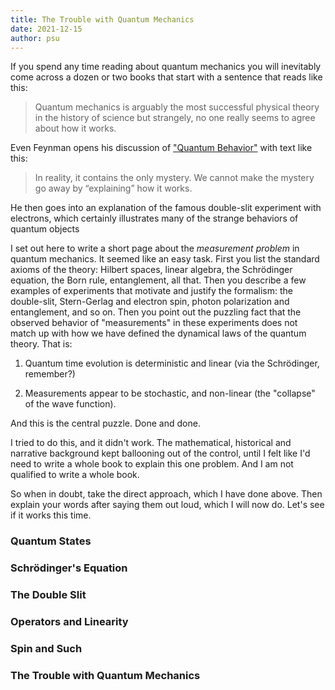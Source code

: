 ```yaml
---
title: The Trouble with Quantum Mechanics
date: 2021-12-15
author: psu
---
```


If you spend any time reading about quantum mechanics you will inevitably come across a
dozen or two books that start with a sentence that reads like this:

> Quantum mechanics is arguably the most successful physical theory in the history of
science but strangely, no one really seems to agree about how it works.

Even Feynman opens his discussion of ["Quantum
Behavior"](https://www.feynmanlectures.caltech.edu/III_01.html) with text like this:

> In reality, it contains the only mystery. We cannot make the mystery go away by
> “explaining” how it works.

He then goes into an explanation of the famous double-slit experiment with electrons,
which certainly illustrates many of the strange behaviors of quantum objects

I set out here to write a short page about the *measurement problem* in quantum mechanics.
It seemed like an easy task. First you list the standard axioms of the theory: Hilbert
spaces, linear algebra, the Schrödinger equation, the Born rule, entanglement, all that.
Then you describe a few examples of experiments that motivate and justify the formalism:
the double-slit, Stern-Gerlag and electron spin, photon polarization and entanglement, and
so on. Then you point out the puzzling fact that the observed behavior of "measurements"
in these experiments does not match up with how we have defined the dynamical laws of the
quantum theory. That is:

1. Quantum time evolution is deterministic and linear (via the Schrödinger, remember?)

2. Measurements appear to be stochastic, and non-linear (the "collapse" of the wave
   function).

And this is the central puzzle. Done and done.

I tried to do this, and it didn't work. The mathematical, historical and narrative
background kept ballooning out of the control, until I felt like I'd need to write a whole
book to explain this one problem. And I am not qualified to write a whole book.

So when in doubt, take the direct approach, which I have done above. Then explain your
words after saying them out loud, which I will now do. Let's see if it works this time.

### Quantum States

### Schrödinger's Equation

### The Double Slit

### Operators and Linearity

### Spin and Such

### The Trouble with Quantum Mechanics

